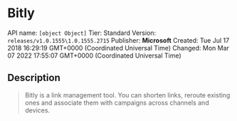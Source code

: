 # Bitly
API name: `[object Object]`
Tier: Standard
Version: `releases/v1.0.1555\1.0.1555.2715`
Publisher: **Microsoft**
Created: Tue Jul 17 2018 16:29:19 GMT+0000 (Coordinated Universal Time)
Changed: Mon Mar 07 2022 17:55:07 GMT+0000 (Coordinated Universal Time)

## Description
> Bitly is a link management tool. You can shorten links, reroute existing ones and associate them with campaigns across channels and devices.
